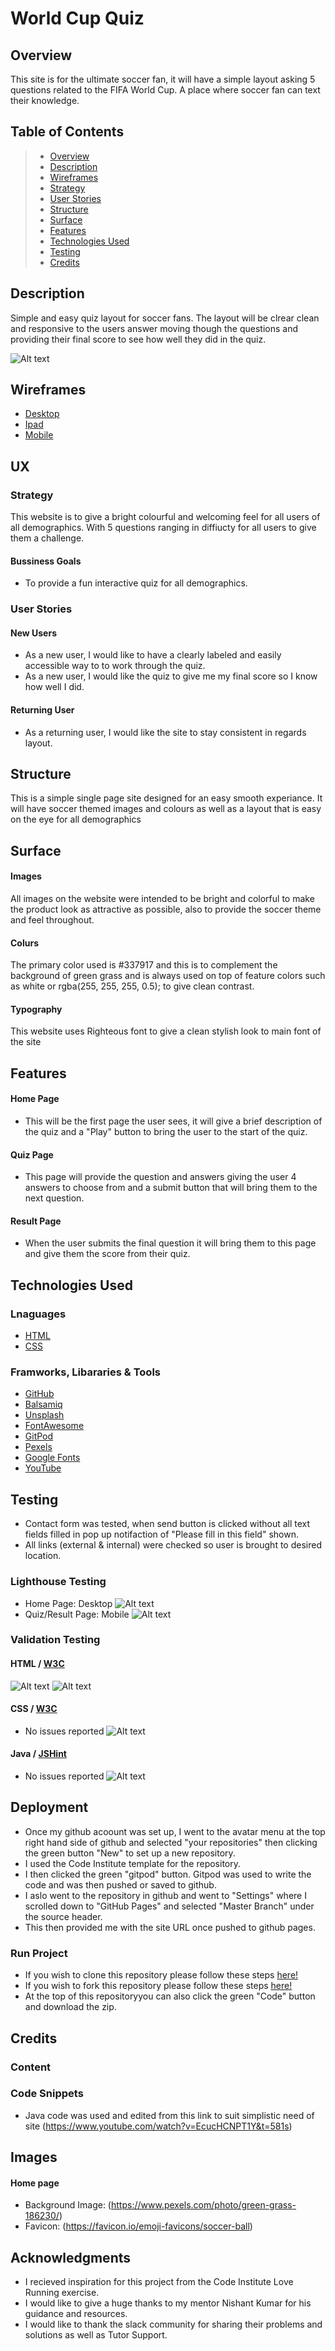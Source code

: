 # World Cup Quiz
## Overview
This site is for the ultimate soccer fan, it will have a simple layout asking 5 questions related to the FIFA World Cup. A place where soccer fan can text their knowledge.
## Table of Contents
> - [Overview](#overview)
> - [Description](#description)
> - [Wireframes](#wireframes)
> - [Strategy](#strategy)
> - [ User Stories](#user-stories)
> - [Structure](#structure)
> - [Surface](#surface)
> - [Features](#features)
> - [Technologies Used](#technologies-used)
> - [Testing](#testing)
> - [Credits](#credits)

## Description
Simple and easy quiz layout for soccer fans. The layout will be clrear clean and responsive to the users answer moving though the questions and providing their final score to see how well they did in the quiz.

![Alt text]()

## Wireframes
* [Desktop](/assets/wireframes//Desktop.png)
* [Ipad](assets/wireframes//ipad.png)
* [Mobile](assets/wireframes/mobile.png)
## UX
### Strategy
This website is to give a bright colourful and welcoming feel for all users of all demographics. With 5 questions ranging in diffiucty for all users to give them a challenge.
#### Bussiness Goals
* To provide a fun interactive quiz for all demographics.
### User Stories
#### New Users
* As a new user, I would like to have a clearly labeled and easily accessible way to to work through the quiz.
* As a new user, I would like the quiz to give me my final score so I know how well I did.

#### Returning User
* As a returning user, I would like the site to stay consistent in regards layout. 
## Structure
This is a simple single page site designed for an easy smooth experiance. It will have soccer themed images and colours 
as well as a layout that is easy on the eye for all demographics
## Surface
#### Images
All images on the website were intended to be bright and colorful to make the product look as attractive as possible, also to provide the soccer theme and feel throughout.
#### Colurs
The primary color used is #337917 and this is to complement the background of green grass and is always used on top of feature colors such as white or rgba(255, 255, 255, 0.5); to give clean contrast.
#### Typography
This website uses Righteous font to give a clean stylish look to main font of the site

## Features
#### Home Page
* This will be the first page the user sees, it will give a brief description of the quiz and a "Play" button to bring the user to the start of the quiz.
 
 #### Quiz Page
 * This page will provide the question and answers giving the user 4 answers to choose from and a submit button that will bring them to the next question.

 #### Result Page
 * When the user submits the final question it will bring them to this page and give them the score from their quiz.

## Technologies Used

### Lnaguages
* [HTML](https://en.wikipedia.org/wiki/HTML)
* [CSS](https://en.wikipedia.org/wiki/CSS)
### Framworks, Libararies & Tools
* [GitHub](http://github.com)
* [Balsamiq](http://balsamiq.com)
* [Unsplash](https://unsplash.com/)
* [FontAwesome](https://fontawesome.com/)
* [GitPod](https://www.gitpod.io/)
* [Pexels](https://pexels.com/) 
* [Google Fonts](https://fonts.google.com/)
* [YouTube](https://www.youtube.com/)

## Testing 
* Contact form was tested, when send button is clicked without all text fields filled in 
pop up notifaction of "Please fill in this field" shown.
* All links (external & internal) were checked so user is brought to desired location.

### Lighthouse Testing 
* Home Page: Desktop
![Alt text](assets/testing-images/HomePage.png)
* Quiz/Result Page: Mobile
![Alt text](assets/testing-images/Quiz:ResultPage.png)
### Validation Testing 
#### HTML / [W3C](https://validator.w3.org/)
![Alt text](assets/testing-images/Home:Page:Validator.png)
![Alt text](assets/testing-images/Quiz:Result:Validator.png)
#### CSS / [W3C](https://jigsaw.w3.org/css-validator/)
* No issues reported
![Alt text](assets/testing-images/Css:validator.png)
#### Java / [JSHint](https://https://jshint.com/)
* No issues reported
![Alt text](assets/testing-images/Java-testing.png)
## Deployment 
* Once my github acoount was set up, I went to the avatar menu at the top right hand side of github and selected
"your repositories" then clicking the green button "New" to set up a new repository.
* I used the Code Institute template for the repository.
* I then clicked the green "gitpod" button. Gitpod was used to write the code and was then pushed or saved to github.
* I aslo went to the repository in github and went to "Settings" where I scrolled down to "GitHub Pages" and selected "Master Branch"
  under the source header.
* This then provided me with the site URL once pushed to github pages.
 
 ### Run Project
* If you wish to clone this repository please follow these steps [here!](https://docs.github.com/en/github/creating-cloning-and-archiving-repositories/cloning-a-repository)
* If you wish to fork this repository please follow these steps [here!](https://docs.github.com/en/github/getting-started-with-github/fork-a-repo)
* At the top of this repositoryyou can also click the green "Code" button and download the zip.

## Credits

### Content
### Code Snippets
* Java code was used and edited from this link to suit simplistic need of site (https://www.youtube.com/watch?v=EcucHCNPT1Y&t=581s)
## Images
#### Home page
* Background Image: (https://www.pexels.com/photo/green-grass-186230/)
* Favicon: (https://favicon.io/emoji-favicons/soccer-ball)
## Acknowledgments 
* I recieved inspiration for this project from the Code Institute Love Running exercise.
* I would like to give a huge thanks to my mentor Nishant Kumar for his guidance and resources.
* I would like to thank the slack community for sharing their problems and solutions as well as Tutor Support.